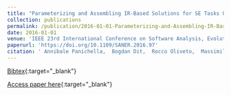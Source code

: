 ```yaml
---
title: "Parameterizing and Assembling IR-Based Solutions for SE Tasks Using Genetic Algorithms"
collection: publications
permalink: /publication/2016-01-01-Parameterizing-and-Assembling-IR-Based-Solutions-for-SE-Tasks-Using-Genetic-Algorithms
date: 2016-01-01
venue: 'IEEE 23rd International Conference on Software Analysis, Evolution, and Reengineering, SANER 2016, Suita, Osaka, Japan, March 14-18, 2016 - Volume 1'
paperurl: 'https://doi.org/10.1109/SANER.2016.97'
citation: ' Annibale Panichella,  Bogdan Dit,  Rocco Oliveto,  Massimiliano Di Penta,  Denys Poshyvanyk,  Andrea De Lucia, &quot;Parameterizing and Assembling IR-Based Solutions for SE Tasks Using Genetic Algorithms.&quot; IEEE 23rd International Conference on Software Analysis, Evolution, and Reengineering, SANER 2016, Suita, Osaka, Japan, March 14-18, 2016 - Volume 1, 2016.'
---
```

[Bibtex](https://dblp.org/rec/bib/conf/wcre/PanichellaDOPPL16){:target="_blank"}

[Access paper here](https://doi.org/10.1109/SANER.2016.97){:target="_blank"}
